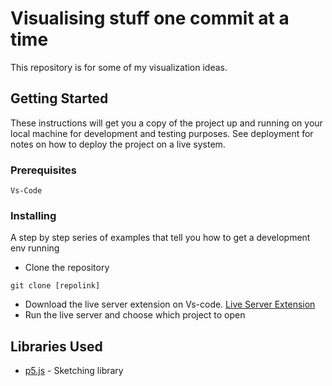 # Visualising stuff one commit at a time

This repository is for some of my visualization ideas.

## Getting Started

These instructions will get you a copy of the project up and running on your local machine for development and testing purposes. See deployment for notes on how to deploy the project on a live system.

### Prerequisites

```
Vs-Code
```

### Installing

A step by step series of examples that tell you how to get a development env running

- Clone the repository
```
git clone [repolink]
```
- Download the live server extension on Vs-code. [Live Server Extension](https://marketplace.visualstudio.com/items?itemName=ritwickdey.LiveServer)
- Run the live server and choose which project to open

## Libraries Used

* [p5.js](https://p5js.org/) - Sketching library
